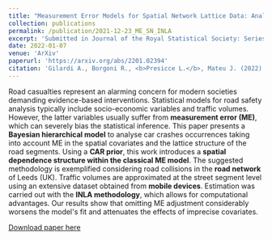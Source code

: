 ```yaml
---
title: "Measurement Error Models for Spatial Network Lattice Data: Analysis of Car Crashes in Leeds"
collection: publications
permalink: /publication/2021-12-23_ME_SN_INLA
excerpt: 'Submitted in Journal of the Royal Statistical Society: Series A'
date: 2022-01-07
venue: 'ArXiv'
paperurl: 'https://arxiv.org/abs/2201.02394'
citation: 'Gilardi A., Borgoni R., <b>Presicce L.</b>, Mateu J. (2022). &quot;Measurement Error Models for Spatial Network Lattice Data: Analysis of Car Crashes in Leeds&quot; <i>arXiv:2201.02394</i>. 1(1).'
---
```

Road casualties represent an alarming concern for modern societies demanding evidence-based interventions. Statistical models for road safety analysis typically include socio-economic variables and traffic volumes. However, the latter variables usually suffer from **measurement error (ME)**, which can severely bias the statistical inference. This paper presents a **Bayesian hierarchical model** to analyse car crashes occurrences taking into account ME in the spatial covariates and the lattice structure of the road segments. Using a **CAR prior**, this work introduces a **spatial dependence structure within the classical ME model**. The suggested methodology is exemplified considering road collisions in the **road network** of Leeds (UK). Traffic volumes are approximated at the street segment level using an extensive dataset obtained from **mobile devices**. Estimation was carried out with the **INLA methodology**, which allows for computational advantages. Our results show that omitting ME adjustment considerably worsens the model's fit and attenuates the effects of imprecise covariates.

[Download paper here](http://lucapresicce.github.io/files/2201-02394.pdf)
